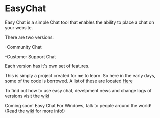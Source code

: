 # EasyChat

Easy Chat is a simple Chat tool that enables the ability to place a chat on your website. 

There are two versions:

-Community Chat 

-Customer Support Chat

Each version has it's own set of features. 

This is simply a project created for me to learn. So here in the early days, some of the code is borrowed. 
A list of these are located <a href="https://github.com/jdc20181/EasyChat/wiki/Sources-for-Early-Versions-of-EasyChat">Here</a>


To find out how to use easy chat, develpment news and change logs of versions visit the <a href="https://github.com/jdc20181/EasyChat/wiki">wiki</a>


Coming soon! Easy Chat For Windows, talk to people around the world! (Read the <a href="https://github.com/jdc20181/EasyChat/wiki">wiki</a> for more info!)

